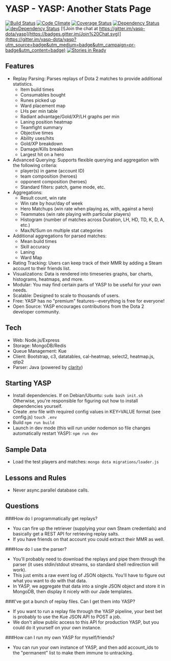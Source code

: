 YASP - YASP: Another Stats Page
====
[![Build Status](https://travis-ci.org/yasp-dota/yasp.svg)](https://travis-ci.org/yasp-dota/yasp)
[![Code Climate](https://codeclimate.com/github/yasp-dota/yasp/badges/gpa.svg)](https://codeclimate.com/github/yasp-dota/yasp)
[![Coverage Status](https://coveralls.io/repos/yasp-dota/yasp/badge.svg)](https://coveralls.io/r/yasp-dota/yasp)
[![Dependency Status](https://david-dm.org/yasp-dota/yasp.svg)](https://david-dm.org/yasp-dota/yasp)
[![devDependency Status](https://david-dm.org/yasp-dota/yasp/dev-status.svg)](https://david-dm.org/yasp-dota/yasp#info=devDependencies)
[![Join the chat at https://gitter.im/yasp-dota/yasp](https://badges.gitter.im/Join%20Chat.svg)](https://gitter.im/yasp-dota/yasp?utm_source=badge&utm_medium=badge&utm_campaign=pr-badge&utm_content=badge)
[![Stories in Ready](https://badge.waffle.io/yasp-dota/yasp.svg?label=ready&title=Ready)](http://waffle.io/yasp-dota/yasp)

Features
----
* Replay Parsing: Parses replays of Dota 2 matches to provide additional statistics.
  * Item build times
  * Consumables bought
  * Runes picked up
  * Ward placement map
  * LHs per min table
  * Radiant advantage/Gold/XP/LH graphs per min
  * Laning position heatmap
  * Teamfight summary
  * Objective times
  * Ability uses/hits
  * Gold/XP breakdown
  * Damage/Kills breakdown
  * Largest hit on a hero
* Advanced Querying: Supports flexible querying and aggregation with the following criteria:
  * player(s) in game (account ID)
  * team composition (heroes)
  * opponent composition (heroes)
  * Standard filters: patch, game mode, etc.
* Aggregations:
  * Result count, win rate
  * Win rate by hour/day of week
  * Hero Matchups (win rate when playing as, with, against a hero)
  * Teammates (win rate playing with particular players)
  * Histogram (number of matches across Duration, LH, HD, TD, K, D, A, etc.)
  * Max/N/Sum on multiple stat categories
* Additional aggregations for parsed matches:
  * Mean build times
  * Skill accuracy
  * Laning
  * Ward Map
* Rating Tracking: Users can keep track of their MMR by adding a Steam account to their friends list.
* Visualizations: Data is rendered into timeseries graphs, bar charts, histograms, heatmaps, and more.
* Modular: You may find certain parts of YASP to be useful for your own needs.
* Scalable: Designed to scale to thousands of users.
* Free: YASP has no "premium" features--everything is free for everyone!
* Open Source: YASP encourages contributions from the Dota 2 developer community.

Tech
----
* Web: Node.js/Express
* Storage: MongoDB/Redis
* Queue Management: Kue
* Client: Bootstrap, c3, datatables, cal-heatmap, select2, heatmap.js, qtip2
* Parser: Java (powered by [clarity](https://github.com/skadistats/clarity))

Starting YASP
----
* Install dependencies.  If on Debian/Ubuntu: `sudo bash init.sh`  Otherwise, you're responsible for figuring out how to install dependencies yourself.
* Create .env file with required config values in KEY=VALUE format (see config.js) `touch .env`
* Build `npm run build`
* Launch in dev mode (this will run under nodemon so file changes automatically restart YASP): `npm run dev`

Sample Data
----
* Load the test players and matches: `mongo dota migrations/loader.js`

Lessons and Rules
----
* Never async.parallel database calls.

Questions
----
###How do I programmatically get replays?
* You can fire up the retriever (supplying your own Steam credentials) and basically get a REST API for retrieving replay salts.  
* If you have friends on that account you could extract their MMR as well.

###How do I use the parser?
* You'll probably need to download the replays and pipe them through the parser (it uses stdin/stdout streams, so standard shell redirection will work).
* This just emits a raw event log of JSON objects.  You'll have to figure out what you want to do with that data.
* In YASP, we aggregate that data into a single JSON object and store it in MongoDB, then display it nicely with our Jade templates.

###I've got a bunch of replay files.  Can I get them into YASP?
* If you want to run a replay file through the YASP pipeline, your best bet is probably to use the Kue JSON API to POST a job.
* We don't allow public access to this API for production YASP, but you could do it yourself on your own instance.

###How can I run my own YASP for myself/friends?
* You can run your own instance of YASP, and then add account_ids to the "permanent" list to make them immune to untracking.
